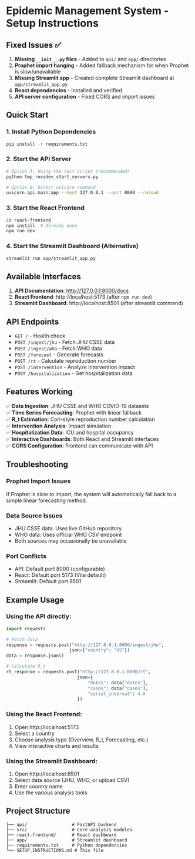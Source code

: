 # Epidemic Management System - Setup Instructions

## Fixed Issues ✅

1. **Missing `__init__.py` files** - Added to `api/` and `app/` directories
2. **Prophet import hanging** - Added fallback mechanism for when Prophet is slow/unavailable
3. **Missing Streamlit app** - Created complete Streamlit dashboard at `app/streamlit_app.py`
4. **React dependencies** - Installed and verified
5. **API server configuration** - Fixed CORS and import issues

## Quick Start

### 1. Install Python Dependencies
```bash
pip install -r requirements.txt
```

### 2. Start the API Server
```bash
# Option A: Using the test script (recommended)
python tmp_rovodev_start_servers.py

# Option B: Direct uvicorn command
uvicorn api.main:app --host 127.0.0.1 --port 8000 --reload
```

### 3. Start the React Frontend
```bash
cd react-frontend
npm install  # Already done
npm run dev
```

### 4. Start the Streamlit Dashboard (Alternative)
```bash
streamlit run app/streamlit_app.py
```

## Available Interfaces

1. **API Documentation**: http://127.0.0.1:8000/docs
2. **React Frontend**: http://localhost:5173 (after `npm run dev`)
3. **Streamlit Dashboard**: http://localhost:8501 (after streamlit command)

## API Endpoints

- `GET /` - Health check
- `POST /ingest/jhu` - Fetch JHU CSSE data
- `POST /ingest/who` - Fetch WHO data
- `POST /forecast` - Generate forecasts
- `POST /rt` - Calculate reproduction number
- `POST /intervention` - Analyze intervention impact
- `POST /hospitalization` - Get hospitalization data

## Features Working

✅ **Data Ingestion**: JHU CSSE and WHO COVID-19 datasets  
✅ **Time Series Forecasting**: Prophet with linear fallback  
✅ **R_t Estimation**: Cori-style reproduction number calculation  
✅ **Intervention Analysis**: Impact simulation  
✅ **Hospitalization Data**: ICU and hospital occupancy  
✅ **Interactive Dashboards**: Both React and Streamlit interfaces  
✅ **CORS Configuration**: Frontend can communicate with API  

## Troubleshooting

### Prophet Import Issues
If Prophet is slow to import, the system will automatically fall back to a simple linear forecasting method.

### Data Source Issues
- JHU CSSE data: Uses live GitHub repository
- WHO data: Uses official WHO CSV endpoint
- Both sources may occasionally be unavailable

### Port Conflicts
- API: Default port 8000 (configurable)
- React: Default port 5173 (Vite default)
- Streamlit: Default port 8501

## Example Usage

### Using the API directly:
```python
import requests

# Fetch data
response = requests.post("http://127.0.0.1:8000/ingest/jhu", 
                        json={"country": "US"})
data = response.json()

# Calculate R_t
rt_response = requests.post("http://127.0.0.1:8000/rt", 
                           json={
                               "dates": data["dates"],
                               "cases": data["cases"],
                               "serial_interval": 4.0
                           })
```

### Using the React Frontend:
1. Open http://localhost:5173
2. Select a country
3. Choose analysis type (Overview, R_t, Forecasting, etc.)
4. View interactive charts and results

### Using the Streamlit Dashboard:
1. Open http://localhost:8501
2. Select data source (JHU, WHO, or upload CSV)
3. Enter country name
4. Use the various analysis tools

## Project Structure
```
├── api/                 # FastAPI backend
├── src/                 # Core analysis modules
├── react-frontend/      # React dashboard
├── app/                 # Streamlit dashboard
├── requirements.txt     # Python dependencies
└── SETUP_INSTRUCTIONS.md # This file
```